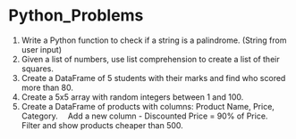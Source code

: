 # Python_Problems

1. Write a Python function to check if a string is a palindrome. (String from user input)
2. Given a list of numbers, use list comprehension to create a list of their squares.
3. Create a DataFrame of 5 students with their marks and find who scored more than 80.
4. Create a 5x5 array with random integers between 1 and 100.
5. Create a DataFrame of products with columns: Product Name, Price, Category.
 Add a new column - Discounted Price = 90% of Price.
 Filter and show products cheaper than 500.
